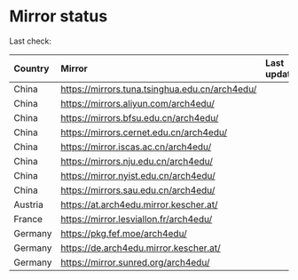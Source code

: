 <script src="./time.js"></script>
# Mirror status
Last check: <script type="text/javascript">localize(1737052128.5929265);</script>

|Country|Mirror|Last update|
|:------|:-----|:----------|
|China|https://mirrors.tuna.tsinghua.edu.cn/arch4edu/|<script type="text/javascript">localize(1737010655);</script>|
|China|https://mirrors.aliyun.com/arch4edu/|<script type="text/javascript">localize(1737010655);</script>|
|China|https://mirrors.bfsu.edu.cn/arch4edu/|<script type="text/javascript">localize(1737010655);</script>|
|China|https://mirrors.cernet.edu.cn/arch4edu/|<script type="text/javascript">localize(1737010655);</script>|
|China|https://mirror.iscas.ac.cn/arch4edu/|<script type="text/javascript">localize(1737010655);</script>|
|China|https://mirrors.nju.edu.cn/arch4edu/|<script type="text/javascript">localize(1736793744);</script>|
|China|https://mirror.nyist.edu.cn/arch4edu/|<script type="text/javascript">localize(1737010655);</script>|
|China|https://mirrors.sau.edu.cn/arch4edu/|<script type="text/javascript">localize(1731653531);</script>|
|Austria|https://at.arch4edu.mirror.kescher.at/|<script type="text/javascript">localize(1737010655);</script>|
|France|https://mirror.lesviallon.fr/arch4edu/|<script type="text/javascript">localize(1737010655);</script>|
|Germany|https://pkg.fef.moe/arch4edu/|<script type="text/javascript">localize(1737010655);</script>|
|Germany|https://de.arch4edu.mirror.kescher.at/|<script type="text/javascript">localize(1737010655);</script>|
|Germany|https://mirror.sunred.org/arch4edu/|<script type="text/javascript">localize(1737010655);</script>|

<script src="./tablefilter/tablefilter.js"></script>
<script src="./table.js"></script>